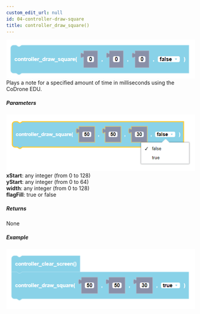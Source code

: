 ```yaml
---
custom_edit_url: null
id: 04-controller-draw-square
title: controller_draw_square()
---
```


![controller draw square block image](controller_draw_square.PNG)<br />
Plays a note for a specified amount of time in milliseconds using the CoDrone EDU.

##### Parameters
![controller draw square block image](controller_draw_square_params.PNG) <br />
**xStart**: any integer (from 0 to 128) <br />
**yStart**: any integer (from 0 to 64) <br />
**width**: any integer (from 0 to 128) <br />
**flagFill**: true or false

##### Returns

None

##### Example

![controller draw square example](controller_draw_square_example.PNG)
